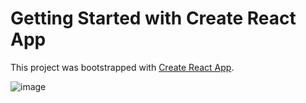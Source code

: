 # Getting Started with Create React App

This project was bootstrapped with [Create React App](https://github.com/facebook/create-react-app).

![image](https://github.com/manuteu/portfolio/assets/74114950/612491c8-3461-40fe-9798-8743861d882a)

